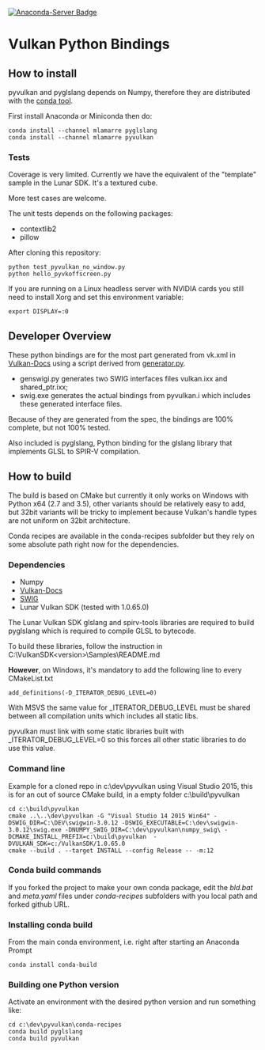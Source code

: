 [![Anaconda-Server Badge](https://anaconda.org/mlamarre/pyvulkan/badges/installer/conda.svg)](https://conda.anaconda.org/mlamarre)

# Vulkan Python Bindings

## How to install

pyvulkan and pyglslang depends on Numpy, therefore they are distributed with the [conda tool](https://www.continuum.io/downloads).

First install Anaconda or Miniconda then do:

```
conda install --channel mlamarre pyglslang
conda install --channel mlamarre pyvulkan
```

### Tests

Coverage is very limited. Currently we have the equivalent of the "template" sample in the Lunar SDK. It's a textured cube. 

More test cases are welcome.

The unit tests depends on the following packages:

* contextlib2
* pillow

After cloning this repository:

```
python test_pyvulkan_no_window.py
python hello_pyvkoffscreen.py
```

If you are running on a Linux headless server with NVIDIA cards you still need to install Xorg and set this environment variable:
```
export DISPLAY=:0
```

## Developer Overview

These python bindings are for the most part generated from vk.xml in [Vulkan-Docs](https://github.com/KhronosGroup/Vulkan-Docs) using a script derived from [generator.py](https://github.com/KhronosGroup/Vulkan-Docs/blob/1.0/src/spec/generator.py). 

* genswigi.py generates two SWIG interfaces files vulkan.ixx and shared_ptr.ixx;
* swig.exe generates the actual bindings from pyvulkan.i which includes these generated interface files.

Because of they are generated from the spec, the bindings are 100% complete, but not 100% tested.

Also included is pyglslang, Python binding for the glslang library that implements GLSL to SPIR-V compilation.

## How to build

The build is based on CMake but currently it only works on Windows with Python x64 (2.7 and 3.5), other variants should be relatively easy to add, but 32bit variants will be tricky to implement because Vulkan's handle types are not uniform on 32bit architecture.

Conda recipes are available in the conda-recipes subfolder but they rely on some absolute path right now for the dependencies.

### Dependencies

* Numpy
* [Vulkan-Docs](https://github.com/KhronosGroup/Vulkan-Docs)
* [SWIG](https://github.com/swig/swig)
* Lunar Vulkan SDK (tested with 1.0.65.0)

The Lunar Vulkan SDK glslang and spirv-tools libraries are required to build pyglslang which is required to compile GLSL to bytecode.

To build these libraries, follow the instruction in C:\VulkanSDK\<version>\Samples\README.md

**However**, on Windows, it's mandatory to add the following line to every CMakeList.txt

```
add_definitions(-D_ITERATOR_DEBUG_LEVEL=0)
```

With MSVS the same value for _ITERATOR_DEBUG_LEVEL must be shared between all compilation units which includes all static libs.

pyvulkan must link with some static libraries built with _ITERATOR_DEBUG_LEVEL=0 so this forces all other static libraries to do use this value. 

### Command line

Example for a cloned repo in c:\dev\pyvulkan using Visual Studio 2015, this is for an out of source CMake build, in a empty folder c:\build\pyvulkan

```
cd c:\build\pyvulkan
cmake ..\..\dev\pyvulkan -G "Visual Studio 14 2015 Win64" -DSWIG_DIR=C:\DEV\swigwin-3.0.12 -DSWIG_EXECUTABLE=C:\dev\swigwin-3.0.12\swig.exe -DNUMPY_SWIG_DIR=C:\dev\pyvulkan\numpy_swig\ -DCMAKE_INSTALL_PREFIX=c:\build\pyvulkan  -DVULKAN_SDK=c:/VulkanSDK/1.0.65.0
cmake --build . --target INSTALL --config Release -- -m:12
```

### Conda build commands

If you forked the project to make your own conda package, edit the *bld.bat* and *meta.yaml* files under *conda-recipes* subfolders with you local path and forked github URL.

### Installing conda build

From the main conda environment, i.e. right after starting an Anaconda Prompt
```
conda install conda-build
```
### Building one Python version

Activate an environment with the desired python version and run something like:

```
cd c:\dev\pyvulkan\conda-recipes
conda build pyglslang
conda build pyvulkan
```




